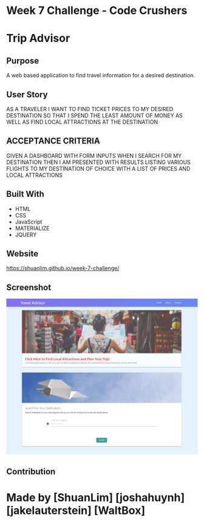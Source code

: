 # Week 7 Challenge - Code Crushers

# Trip Advisor

## Purpose

A web based application to find travel information for a desired destination. 

## User Story

AS A TRAVELER 
I WANT TO FIND TICKET PRICES TO MY DESIRED DESTINATION
SO THAT I SPEND THE LEAST AMOUNT OF MONEY AS WELL AS FIND LOCAL ATTRACTIONS AT THE DESTINATION

## ACCEPTANCE CRITERIA 

GIVEN A DASHBOARD WITH FORM INPUTS
WHEN I SEARCH FOR MY DESTINATION
THEN I AM PRESENTED WITH RESULTS LISTING VARIOUS FLIGHTS TO MY DESTINATION OF CHOICE WITH A LIST OF PRICES AND LOCAL ATTRACTIONS

## Built With

- HTML
- CSS
- JavaScript
- MATERIALIZE
- JQUERY

## Website

https://shuanlim.github.io/week-7-challenge/ 

## Screenshot
![](./assets/Images/screenshot.PNG)


## Contribution

Made by [ShuanLim] [joshahuynh] [jakelauterstein] [WaltBox]
=======
